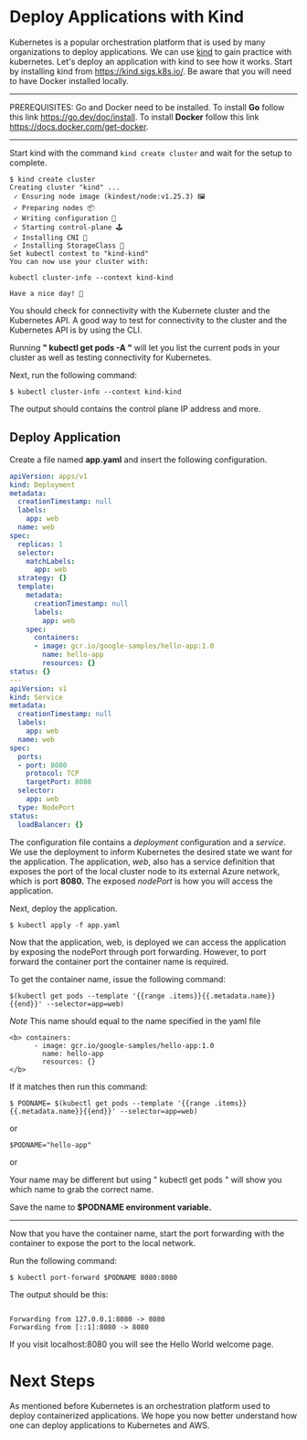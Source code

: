 # Deploy Applications with Kind

Kubernetes is a popular orchestration platform that is used by many organizations to deploy applications. We can use [kind](https://kind.sigs.k8s.io/) to gain practice with kubernetes. Let's deploy an application with kind to see how it works. Start by installing kind from https://kind.sigs.k8s.io/. Be aware that you will need to have Docker installed locally.

*******

PREREQUISITES: Go and Docker need to be installed. To install <b>Go</b> follow this link https://go.dev/doc/install. To install <b>Docker</b> follow this link https://docs.docker.com/get-docker.

*******

Start kind with the command `kind create cluster` and wait for the setup to complete.

```
$ kind create cluster
Creating cluster "kind" ...
 ✓ Ensuring node image (kindest/node:v1.25.3) 🖼
 ✓ Preparing nodes 📦
 ✓ Writing configuration 📜
 ✓ Starting control-plane 🕹️
 ✓ Installing CNI 🔌
 ✓ Installing StorageClass 💾
Set kubectl context to "kind-kind"
You can now use your cluster with:

kubectl cluster-info --context kind-kind

Have a nice day! 👋
```

You should check for connectivity with the Kubernete cluster and the Kubernetes API. A good way to test for connectivity to the cluster and the Kubernetes API is by using the CLI.

Running <b>" kubectl get pods -A "</b> will let you list the current pods in your cluster as well as testing connectivity for Kubernetes.

Next, run the following command:

```
$ kubectl cluster-info --context kind-kind
```

The output should contains the control plane IP address and more. 

## Deploy Application

Create a file named **app.yaml** and insert the following configuration. 

```yml
apiVersion: apps/v1
kind: Deployment
metadata:
  creationTimestamp: null
  labels:
    app: web
  name: web
spec:
  replicas: 1
  selector:
    matchLabels:
      app: web
  strategy: {}
  template:
    metadata:
      creationTimestamp: null
      labels:
        app: web
    spec:
      containers:
      - image: gcr.io/google-samples/hello-app:1.0
        name: hello-app
        resources: {}
status: {}
---
apiVersion: v1
kind: Service
metadata:
  creationTimestamp: null
  labels:
    app: web
  name: web
spec:
  ports:
  - port: 8080
    protocol: TCP
    targetPort: 8080
  selector:
    app: web
  type: NodePort
status:
  loadBalancer: {}
```

The configuration file contains a *deployment* configuration and a *service*. We use the deployment to inform Kubernetes the desired state we want for the application. The application, *web*, also has a service definition that exposes the port of the local cluster node to its external Azure network, which is port <b>8080.</b> The exposed *nodePort* is how you will access the application.

Next, deploy the application.

```shell
$ kubectl apply -f app.yaml
```

Now that the application, web, is deployed we can access the application by exposing the nodePort through port forwarding. However, to port forward the container port the container name is required.

To get the container name, issue the following command:

```shell
$(kubectl get pods --template '{{range .items}}{{.metadata.name}}{{end}}' --selector=app=web)
```
*Note* This name should equal to the name specified in the yaml file 
```
<b> containers:
      - image: gcr.io/google-samples/hello-app:1.0
        name: hello-app
        resources: {}
</b>
```

If it matches then run this command:

```shell
$ PODNAME= $(kubectl get pods --template '{{range .items}}{{.metadata.name}}{{end}}' --selector=app=web)
```
or 

```shell
$PODNAME="hello-app"
```
or 

Your name may be different but using " kubectl get pods " will show you which name to grab the correct name.

Save the name to <b> $PODNAME environment variable.<yourappname> </b>

-------------------------------------------------------------------------

Now that you have the container name, start the port forwarding with the container to expose the port to the local network.

Run the following command:
```
$ kubectl port-forward $PODNAME 8080:8080
```
The output should be this: 
```

Forwarding from 127.0.0.1:8080 -> 8080
Forwarding from [::1]:8080 -> 8080
```

If you visit localhost:8080 you will see the Hello World welcome page.

# Next Steps

As mentioned before Kubernetes is an orchestration platform used to deploy containerized applications. We hope you now better understand how one can deploy applications to Kubernetes and AWS. 



